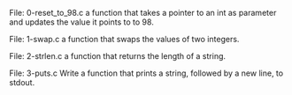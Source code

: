 File: 0-reset_to_98.c a function that takes a pointer to an int as parameter and updates the value it points to to 98.

File: 1-swap.c a function that swaps the values of two integers.

File: 2-strlen.c a function that returns the length of a string.

File: 3-puts.c Write a function that prints a string, followed by a new line, to stdout.

